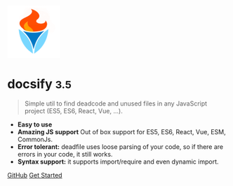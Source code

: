 <img src="images/icon.png" alt="deadfile" width="120"/>


# **docsify** <small>3.5</small>

> Simple util to find deadcode and unused files in any JavaScript project (ES5, ES6, React, Vue, ...).

* **Easy to use**
* **Amazing JS support** Out of box support for ES5, ES6, React, Vue, ESM, CommonJs.
* **Error tolerant:** deadfile uses loose parsing of your code, so if there are errors in your code, it still works.
* **Syntax support:** it supports import/require and even dynamic import.


[GitHub](https://github.com/M-Izadmehr/deadfile/)
[Get Started](#deadfile)